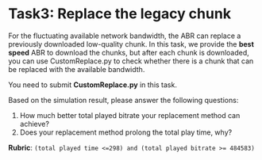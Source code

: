 # Task3: Replace the legacy chunk
For the fluctuating available network bandwidth, the ABR can replace a previously downloaded low-quality chunk. In this task, we provide the **best speed** ABR to download the chunks, but after each chunk is downloaded, you can use CustomReplace.py to check whether there is a chunk that can be replaced with the available bandwidth.

You need to submit **CustomReplace.py** in this task.

Based on the simulation result, please answer the following questions:

1. How much better total played bitrate your replacement method can achieve?
2. Does your replacement method prolong the total play time, why?

**Rubric**: `(total played time <=298) and (total played bitrate >= 484583)`

